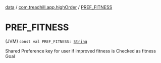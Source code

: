 [data](../index.md) / [com.treadhill.app.highOrder](index.md) / [PREF_FITNESS](./-p-r-e-f_-f-i-t-n-e-s-s.md)

# PREF_FITNESS

(JVM) `const val PREF_FITNESS: `[`String`](https://kotlinlang.org/api/latest/jvm/stdlib/kotlin/-string/index.html)

Shared Preference key for user if improved fitness is Checked as fitness Goal

